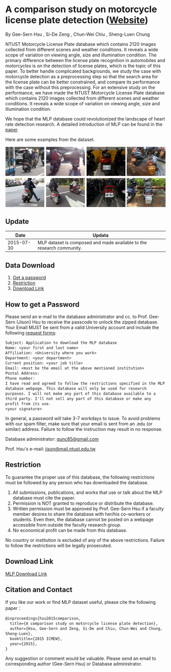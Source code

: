 # A comparison study on motorcycle license plate detection ([Website](https://sites.google.com/site/ntustmlpdatabase/home))

By Gee-Sern Hsu , Si-De Zeng , Chun-Wei Chiu , Sheng-Luen Chung

NTUST Motorcycle License Plate database which contains 2120 images collected from different scenes and weather conditions. It reveals a wide scope of variation on viewing angle, size and illumination condition.
The primary difference between the license plate recognition in automobiles and motorcycles is on the detection of license plates, which is the topic of this paper.
To better handle complicated backgrounds, we study the case with motorcycle detection as a preprocessing step so that the search area for the license plate can be better constrained, and compare its performance with the case without this preprocessing. For an extensive study on the performance, we have made the NTUST Motorcycle License Plate database which contains 2120 images collected from different scenes and weather conditions. It reveals a wide scope of variation on viewing angle, size and illumination condition. 

We hope that the MLP database could revolutionized the landscape of heart rate detection research. A detailed introduction of MLP can be found in the [paper](https://ieeexplore.ieee.org/document/7169772).

Here are some examples from the dataset.

![Alt text](Motorcyclepicture.png?raw=true "Title")

Update
--
|Date|Updata|
|----|------|
|2015-07-30|MLP dataset is composed and made available to the research community.|


Data Download 
--
 1. [Get a password](#how-to-get-a-password)
 2. [Restriction](#restriction)
 3. [Download Link](#download-link)
 
How to get a Password
-
Please send an e-mail to the database administrator and cc. to Prof. Gee-Sern (Jison) Hsu to receive the passcode to unlock the zipped database. Your Email MUST be sent from a valid University account and include the following [request forms](./RequestForms.txt):

```
Subject: Application to download the MLP database
Name: <your first and last name>
Affiliation: <University where you work>
Department: <your department>
Current position: <your job title>
Email: <must be the email at the above mentioned institution>
Postal Address:
Phone number:
I have read and agreed to follow the restrictions specified in the MLP database webpage. This database will only be used for research purposes. I will not make any part of this database available to a third party. I'll not sell any part of this database or make any profit from its use.
<your signature>
```
In general, a password will take 3-7 workdays to issue. To avoid problems with our spam filter, make sure that your email is sent from an .edu (or similar) address. Failure to follow the instruction may result in no response. 

Database administrator: qunc85@gmail.com

Prof. Hsu's e-mail: jison@mail.ntust.edu.tw



Restriction
-
To guarantee the proper use of this database, the following restrictions must be followed by any person who has downloaded the database.
 1. All submissions, publications, and works that use or talk about the MLP database must cite the paper. 
 2. Permission is NOT granted to reproduce or distribute the database. 
 3. Written permission must be approved by Prof. Gee-Sern Hsu if a faculty member desires to share the database with her/his co-workers or students. Even then, the database cannot be posted on a webpage accessible from outside the faculty research group. 
 4. No economical profit can be made from this database. 
 
No country or institution is excluded of any of the above restrictions. Failure to follow the restrictions will be legally prosecuted.

Download Link
-
[MLP Download Link](http://140.118.199.217:5000/sharing/fbsharing-lsFrnjoo)


Citation and Contact
--
If you like our work or find MLP dataset useful, please cite the following paper：
```
@inproceedings{hsu2015comparison,
  title={A comparison study on motorcycle license plate detection},
  author={Hsu, Gee-Sern and Zeng, Si-De and Chiu, Chun-Wei and Chung, Sheng-Luen},
  booktitle={2015 ICMEW},
  year={2015},
}
```
Any suggestion or comment would be valuable. Please send an email to corresponding author (Gee-Sern Hsu) or Database administrator.

